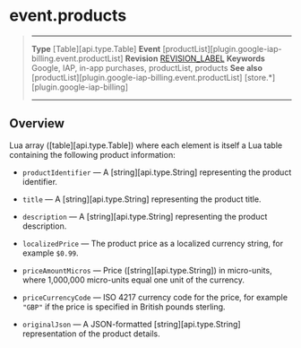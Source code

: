 # event.products

> --------------------- ------------------------------------------------------------------------------------------
> __Type__              [Table][api.type.Table]
> __Event__             [productList][plugin.google-iap-billing.event.productList]
> __Revision__          [REVISION_LABEL](REVISION_URL)
> __Keywords__          Google, IAP, in-app purchases, productList, products
> __See also__			[productList][plugin.google-iap-billing.event.productList]
>						[store.*][plugin.google-iap-billing]
> --------------------- ------------------------------------------------------------------------------------------

## Overview

Lua array ([table][api.type.Table]) where each element is itself a Lua table containing the following product information:

* `productIdentifier` &mdash; A [string][api.type.String] representing the product identifier.

* `title` &mdash; A [string][api.type.String] representing the product title.

* `description` &mdash; A [string][api.type.String] representing the product description.

<!--- * `type` &mdash; "inapp", "subs" -->

* `localizedPrice` &mdash; The product price as a localized currency string, for example `$0.99`.

* `priceAmountMicros` &mdash; Price ([string][api.type.String]) in <nobr>micro-units</nobr>, where 1,000,000 <nobr>micro-units</nobr> equal one unit of the currency.

* `priceCurrencyCode` &mdash; ISO 4217 currency code for the price, for example `"GBP"` if the price is specified in British pounds sterling.

* `originalJson` &mdash; A JSON-formatted [string][api.type.String] representation of the product details.
